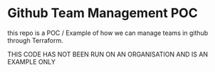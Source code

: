 # Github Team Management POC
this repo is a POC / Example of how we can manage teams in github through Terraform.

THIS CODE HAS NOT BEEN RUN ON AN ORGANISATION AND IS AN EXAMPLE ONLY